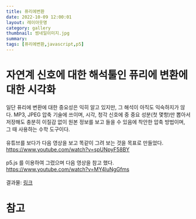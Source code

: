 ```yaml
---
title: 퓨리에변환
date: 2022-10-09 12:00:01
layout: 레이아웃명
category: gallery
thumbnail: 썸네일이미지.jpg
summary: 
tags: [퓨리에변환,javascript,p5]
---
```


# 자연계 신호에 대한 해석툴인 퓨리에 변환에 대한 시각화

일단 퓨리에 변환에 대한 중요성은 익히 알고 있지만, 그 해석이 아직도 익숙하지가 않다. MP3, JPEG 압축 기술에 쓰이며, 시각, 청각 신호에 중 중요 성분(첫 몇항)만 뽑아서 저장해도 충분히 이질감 없이 원본 정보를 보고 들을 수 있음에 착안한 압축 방법이며, 그 때 사용하는 수학 도구이다.<br/>
<br/>
유튜브를 보다가 다음 영상을 보고 똑같이 그려 보는 것을 목표로 만들었다.<br/>
<a href="https://www.youtube.com/watch?v=spUNpyF58BY" target="_blank">https://www.youtube.com/watch?v=spUNpyF58BY</a><br/>
<br/>
p5.js 를 이용하여 그렸으며 다음 영상을 참고 했다.<br/>
<a href="https://www.youtube.com/watch?v=MY4luNgGfms" target="_blank">https://www.youtube.com/watch?v=MY4luNgGfms</a><br/>
<br/>
결과물: <a href="https://redpeanut.github.io/hello-fourier/fourier2.html" target="_blank">링크</a>
<!-- ![결과화면캡처](./capture.png) -->

# 참고




